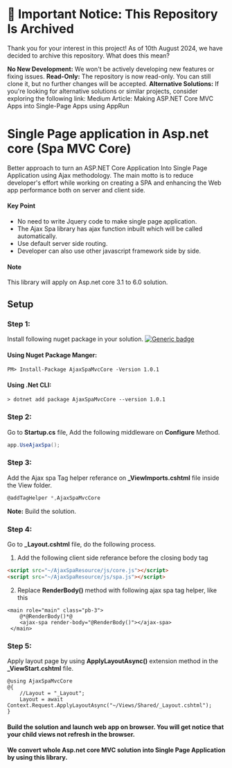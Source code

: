 # 📢 Important Notice: This Repository Is Archived
Thank you for your interest in this project! As of 10th August 2024, we have decided to archive this repository. What does this mean?

**No New Development:** We won't be actively developing new features or fixing issues.
**Read-Only:** The repository is now read-only. You can still clone it, but no further changes will be accepted.
**Alternative Solutions:** If you're looking for alternative solutions or similar projects, consider exploring the following link:
Medium Article: Making ASP.NET Core MVC Apps into Single-Page Apps using AppRun


# Single Page application in Asp.net core (Spa MVC Core)
Better approach to turn an ASP.NET Core Application Into Single Page Application using Ajax methodology.
The main motto is to reduce developer's effort while working on creating a SPA and 
enhancing the Web app performance both on server and client side.

#### Key Point
* No need to write Jquery code to make single page application.
* The Ajax Spa library has ajax function inbuilt which will be called automatically.
* Use default server side routing.
* Developer can also use other javascript framework side by side.

#### Note
This library will apply on Asp.net core 3.1 to 6.0 solution.

## Setup

### Step 1:
Install following nuget package in your solution.
[![Generic badge](https://img.shields.io/badge/Nuget-1.0.1-<COLOR>.svg)](https://www.nuget.org/packages/AjaxSpaMvcCore/1.0.1)

#### Using Nuget Package Manger:
```
PM> Install-Package AjaxSpaMvcCore -Version 1.0.1
```

#### Using .Net CLI:
```
> dotnet add package AjaxSpaMvcCore --version 1.0.1
```


### Step 2:
Go to **Startup.cs** file, Add the following middleware on **Configure** Method.
```C#
app.UseAjaxSpa();
```

### Step 3:
Add the Ajax spa Tag helper referance on **_ViewImports.cshtml** file inside the View folder.
```C#
@addTagHelper *,AjaxSpaMvcCore
```
**Note:** Build the solution. 

### Step 4:
Go to **_Layout.cshtml** file, do the following process.
1. Add the following client side referance before the closing body tag
```html
<script src="~/AjaxSpaResource/js/core.js"></script>
<script src="~/AjaxSpaResource/js/spa.js"></script>
```
2. Replace **RenderBody()** method with following ajax spa tag helper, like this
```razor
<main role="main" class="pb-3">
    @*@RenderBody()*@
    <ajax-spa render-body="@RenderBody()"></ajax-spa>
 </main>
```
### Step 5:
Apply layout page by using **ApplyLayoutAsync()** extension method in the **_ViewStart.cshtml** file.
```razor
@using AjaxSpaMvcCore
@{
    //Layout = "_Layout";
    Layout = await Context.Request.ApplyLayoutAsync("~/Views/Shared/_Layout.cshtml");
}

```

#### Build the solution and launch web app on browser. You will get notice that your child views not refresh in the browser.
#### We convert whole Asp.net core MVC solution into Single Page Application by using this library. 

